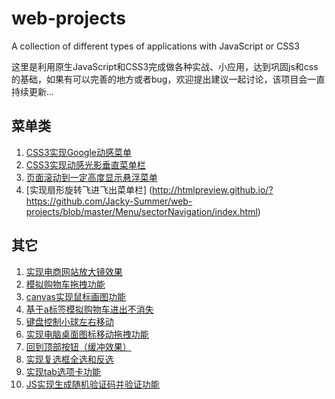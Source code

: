 # web-projects
A collection of different types of applications with JavaScript or CSS3 

这里是利用原生JavaScript和CSS3完成做各种实战、小应用，达到巩固js和css的基础，如果有可以完善的地方或者bug，欢迎提出建议一起讨论，该项目会一直持续更新...

## 菜单类

1. [CSS3实现Google动感菜单](http://htmlpreview.github.io/?https://github.com/Jacky-Summer/web-projects/blob/master/Menu/googleMenu/googleMenu.html)
2. [CSS3实现动感光影垂直菜单栏](http://htmlpreview.github.io/?https://github.com/Jacky-Summer/web-projects/blob/master/Menu/moveMenu/index.html)
3. [页面滚动到一定高度显示悬浮菜单](https://htmlpreview.github.io/?https://raw.githubusercontent.com/Jacky-Summer/web-projects/master/Menu/scrollTopMenu/scrollTopMenu.html)
4. [实现扇形旋转飞进飞出菜单栏] (http://htmlpreview.github.io/?https://github.com/Jacky-Summer/web-projects/blob/master/Menu/sectorNavigation/index.html)

## 其它

1. [实现电商网站放大镜效果](http://htmlpreview.github.io/?https://github.com/Jacky-Summer/web-projects/blob/master/Images/scaleImage/index.html)
2. [模拟购物车拖拽功能](http://htmlpreview.github.io/?https://github.com/Jacky-Summer/web-projects/blob/master/dragShoppingCart/dragShoppingCart.html)
3. [canvas实现鼠标画图功能](http://htmlpreview.github.io/?https://github.com/Jacky-Summer/web-projects/blob/master/draw/draw.html)
4. [基于a标签模拟购物车进出不消失](http://htmlpreview.github.io/?https://github.com/Jacky-Summer/web-projects/blob/master/hoverShoppingCart/hoverShoppingCart.html)
5. [键盘控制小球左右移动](http://htmlpreview.github.io/?https://github.com/Jacky-Summer/web-projects/blob/master/keyScrollBall/keyScrollBall.html)
6. [实现电脑桌面图标移动拖拽功能](http://htmlpreview.github.io/?https://github.com/Jacky-Summer/web-projects/blob/master/moveIcon/moveIcon.html)
7. [回到顶部按钮（缓冲效果）](http://htmlpreview.github.io/?https://github.com/Jacky-Summer/web-projects/blob/master/scrollToTop/index.html)
8. [实现复选框全选和反选](http://htmlpreview.github.io/?https://github.com/Jacky-Summer/web-projects/blob/master/selectCheckbox/index.html)
9. [实现tab选项卡功能](http://htmlpreview.github.io/?https://github.com/Jacky-Summer/web-projects/blob/master/tabSelect/tabSelect.html)
10. [JS实现生成随机验证码并验证功能](http://htmlpreview.github.io/?https://github.com/Jacky-Summer/web-projects/blob/master/verifyCode/index.html)